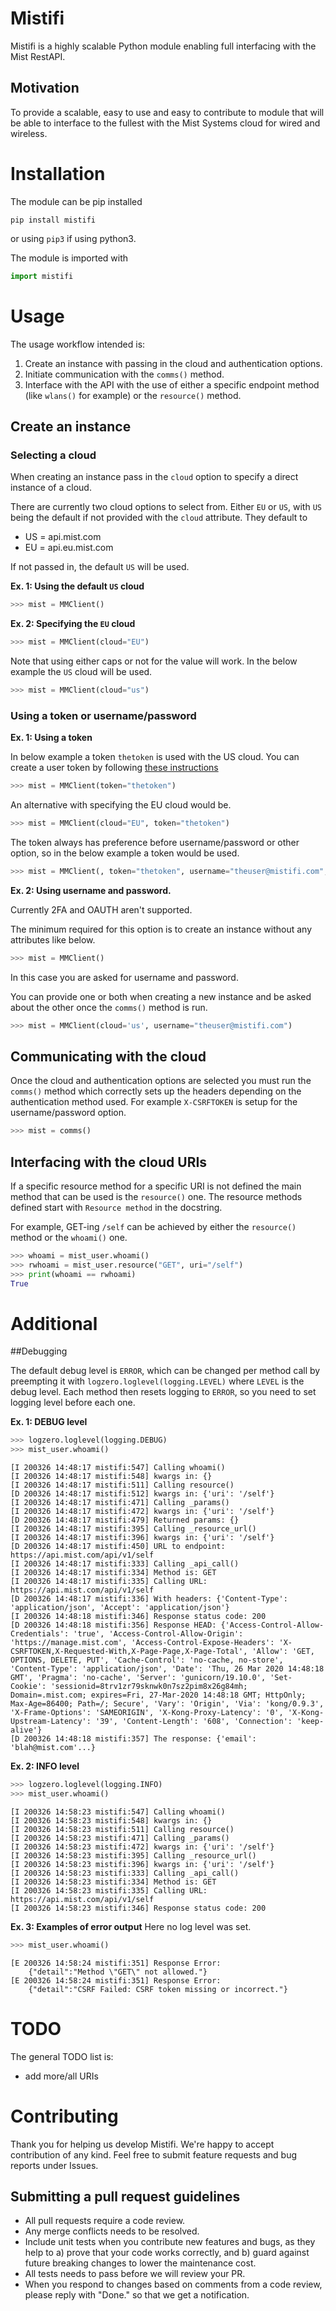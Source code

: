 # Mistifi

Mistifi is a highly scalable Python module enabling full interfacing with the Mist RestAPI.

## Motivation

To provide a scalable, easy to use and easy to contribute to module that will be able to interface to the fullest with the Mist Systems cloud for wired and wireless.

# Installation

The module can be pip installed

```
pip install mistifi
```
or using `pip3` if using python3.

The module is imported with
```python
import mistifi
```

# Usage

The usage workflow intended is:
1. Create an instance with passing in the cloud and authentication options.
2. Initiate communication with the `comms()` method.
3. Interface with the API with the use of either a specific endpoint method (like `wlans()` for example) or the `resource()` method.

## Create an instance 
### Selecting a cloud

When creating an instance pass in the `cloud` option to specify a direct instance of a cloud.

There are currently two cloud options to select from. Either `EU` or `US`, with `US` being the default if not provided with the `cloud` attribute.
They default to
- US = api.mist.com
- EU = api.eu.mist.com

If not passed in, the default `US` will be used.

**Ex. 1: Using the default `US` cloud**
```python
>>> mist = MMClient()
```
**Ex. 2: Specifying the `EU` cloud**
```python
>>> mist = MMClient(cloud="EU")
```
Note that using either caps or not for the value will work. In the below example the `US` cloud will be used.
```python
>>> mist = MMClient(cloud="us")
```
### Using a token or username/password

**Ex. 1: Using a token**

In below example a token `thetoken` is used with the US cloud. You can create a user token by following [these instructions](https://www.mist.com/documentation/using-postman/)
```python
>>> mist = MMClient(token="thetoken")
```
An alternative with specifying the EU cloud would be.
```python
>>> mist = MMClient(cloud="EU", token="thetoken")
```
The token always has preference before username/password or other option, so in the below example a token would be used.
```python
>>> mist = MMClient(, token="thetoken", username="theuser@mistifi.com", password="thepass")
```

**Ex. 2: Using username and password.**

Currently 2FA and OAUTH aren't supported.

The minimum required for this option is to create an instance without any attributes like below.
```python
>>> mist = MMClient()
```
In this case you are asked for username and password.

You can provide one or both when creating a new instance and be asked about the other once the `comms()` method is run.

```python
>>> mist = MMClient(cloud='us', username="theuser@mistifi.com")
```

## Communicating with the cloud
Once the cloud and authentication options are selected you must run the `comms()` method which correctly sets up the headers depending on the authentication method used. For example `X-CSRFTOKEN` is setup for the username/password option.
```python
>>> mist = comms()
```

## Interfacing with the cloud URIs
If a specific resource method for a specific URI is not defined the main method that can be used is the `resource()` one. The resource methods defined start with `Resource method` in the docstring.

For example, GET-ing `/self` can be achieved by either the `resource()` method or the `whoami()` one.
```python
>>> whoami = mist_user.whoami()
>>> rwhoami = mist_user.resource("GET", uri="/self")
>>> print(whoami == rwhoami)
True
```

# Additional
##Debugging 

The default debug level is `ERROR`, which can be changed per method call by preempting it with `logzero.loglevel(logging.LEVEL)` where `LEVEL` is the debug level.
Each method then resets logging to `ERROR`, so you need to set logging level before each one.

**Ex. 1: DEBUG level**
```python
>>> logzero.loglevel(logging.DEBUG)
>>> mist_user.whoami()
```
```
[I 200326 14:48:17 mistifi:547] Calling whoami()
[I 200326 14:48:17 mistifi:548] kwargs in: {}
[I 200326 14:48:17 mistifi:511] Calling resource()
[D 200326 14:48:17 mistifi:512] kwargs in: {'uri': '/self'}
[I 200326 14:48:17 mistifi:471] Calling _params()
[I 200326 14:48:17 mistifi:472] kwargs in: {'uri': '/self'}
[D 200326 14:48:17 mistifi:479] Returned params: {}
[I 200326 14:48:17 mistifi:395] Calling _resource_url()
[I 200326 14:48:17 mistifi:396] kwargs in: {'uri': '/self'}
[D 200326 14:48:17 mistifi:450] URL to endpoint: https://api.mist.com/api/v1/self
[I 200326 14:48:17 mistifi:333] Calling _api_call()
[I 200326 14:48:17 mistifi:334] Method is: GET
[I 200326 14:48:17 mistifi:335] Calling URL: https://api.mist.com/api/v1/self
[D 200326 14:48:17 mistifi:336] With headers: {'Content-Type': 'application/json', 'Accept': 'application/json'}
[I 200326 14:48:18 mistifi:346] Response status code: 200
[D 200326 14:48:18 mistifi:356] Response HEAD: {'Access-Control-Allow-Credentials': 'true', 'Access-Control-Allow-Origin': 'https://manage.mist.com', 'Access-Control-Expose-Headers': 'X-CSRFTOKEN,X-Requested-With,X-Page-Page,X-Page-Total', 'Allow': 'GET, OPTIONS, DELETE, PUT', 'Cache-Control': 'no-cache, no-store', 'Content-Type': 'application/json', 'Date': 'Thu, 26 Mar 2020 14:48:18 GMT', 'Pragma': 'no-cache', 'Server': 'gunicorn/19.10.0', 'Set-Cookie': 'sessionid=8trv1zr79sknwk0n7sz2pim8x26g84mh; Domain=.mist.com; expires=Fri, 27-Mar-2020 14:48:18 GMT; HttpOnly; Max-Age=86400; Path=/; Secure', 'Vary': 'Origin', 'Via': 'kong/0.9.3', 'X-Frame-Options': 'SAMEORIGIN', 'X-Kong-Proxy-Latency': '0', 'X-Kong-Upstream-Latency': '39', 'Content-Length': '608', 'Connection': 'keep-alive'}
[D 200326 14:48:18 mistifi:357] The response: {'email': 'blah@mist.com'...}
```

**Ex. 2: INFO level**
```python
>>> logzero.loglevel(logging.INFO)
>>> mist_user.whoami()
```
```
[I 200326 14:58:23 mistifi:547] Calling whoami()
[I 200326 14:58:23 mistifi:548] kwargs in: {}
[I 200326 14:58:23 mistifi:511] Calling resource()
[I 200326 14:58:23 mistifi:471] Calling _params()
[I 200326 14:58:23 mistifi:472] kwargs in: {'uri': '/self'}
[I 200326 14:58:23 mistifi:395] Calling _resource_url()
[I 200326 14:58:23 mistifi:396] kwargs in: {'uri': '/self'}
[I 200326 14:58:23 mistifi:333] Calling _api_call()
[I 200326 14:58:23 mistifi:334] Method is: GET
[I 200326 14:58:23 mistifi:335] Calling URL: https://api.mist.com/api/v1/self
[I 200326 14:58:23 mistifi:346] Response status code: 200
```

**Ex. 3: Examples of error output**
Here no log level was set.
```python
>>> mist_user.whoami()
```
```
[E 200326 14:58:24 mistifi:351] Response Error:
    {"detail":"Method \"GET\" not allowed."}
[E 200326 14:58:24 mistifi:351] Response Error:
    {"detail":"CSRF Failed: CSRF token missing or incorrect."}
```

# TODO
The general TODO list is:
- add more/all URIs

# Contributing
Thank you for helping us develop Mistifi. We're happy to accept contribution of any kind. Feel free to submit feature requests and bug reports under Issues.

## Submitting a pull request guidelines

- All pull requests require a code review.
- Any merge conflicts needs to be resolved.
- Include unit tests when you contribute new features and bugs, as they help to a) prove that your code works correctly, and b) guard against future breaking changes to lower the maintenance cost.
- All tests needs to pass before we will review your PR.
- When you respond to changes based on comments from a code review, please reply with "Done." so that we get a notification.






